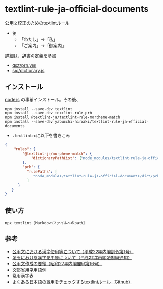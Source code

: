 # textlint-rule-ja-official-documents

公用文校正のためのtextlintルール

- 例
    - 「わたし」→「私」
    - 「ご案内」→「御案内」

詳細は、辞書の定義を参照

- [dict/prh.yml](dict/prh.yml)
- [src/dictionary.js](src/dictionary.js)

## インストール
[node.js](https://nodejs.org/ja/download/) の事前インストール。その後、

    npm install --save-dev textlint
    npm install --save-dev textlint-rule-prh
    npm install @textlint-ja/textlint-rule-morpheme-match
    npm install --save-dev yabuuchi-hiroaki/textlint-rule-ja-official-documents

- `.textlintrc`に以下を書きこみ

```json
{
    "rules": {
        "@textlint-ja/morpheme-match": {
            "dictionaryPathList": ["node_modules/textlint-rule-ja-official-documents/src/dictionary.js"]
        },
        "prh": {
          "rulePaths": [
             "node_modules/textlint-rule-ja-official-documents/dict/prh.yml"
          ]
      }
   }
}

```

## 使い方

    npx textlint [Markdownファイルへのpath]

## 参考
- [公用文における漢字使用等について（平成22年内閣訓令第1号）](http://www.bunka.go.jp/kokugo_nihongo/sisaku/joho/joho/kijun/sanko/koyobun/pdf/kunrei.pdf)
- [法令における漢字使用等について（平成22年内閣法制局通知）](https://www.clb.go.jp/info/other/houreiniokerukanji.pdf)
- [公用文作成の要領（昭和27年内閣閣甲第16号）](http://www.bunka.go.jp/kokugo_nihongo/sisaku/joho/joho/kijun/sanko/koyobun/pdf/yoryo_ver02.pdf)
- 文部省用字用語例
- 常用漢字表
- [よくある日本語の誤用をチェックするtextlintルール（Github）](https://github.com/textlint-ja/textlint-rule-ja-no-abusage)

